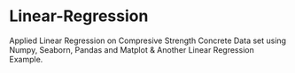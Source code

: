 # Linear-Regression
Applied Linear Regression on Compresive Strength Concrete Data set using Numpy, Seaborn, Pandas and Matplot
& Another Linear Regression Example.
